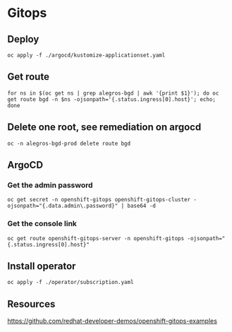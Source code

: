 # Gitops

## Deploy

```shell
oc apply -f ./argocd/kustomize-applicationset.yaml
```

## Get route

```shell
for ns in $(oc get ns | grep alegros-bgd | awk '{print $1}'); do oc get route bgd -n $ns -ojsonpath='{.status.ingress[0].host}'; echo; done
```

## Delete one root, see remediation on argocd

```shell
oc -n alegros-bgd-prod delete route bgd
```

## ArgoCD

### Get the admin password
```shell
oc get secret -n openshift-gitops openshift-gitops-cluster -ojsonpath="{.data.admin\.password}" | base64 -d
```

### Get the console link
```shell
oc get route openshift-gitops-server -n openshift-gitops -ojsonpath="{.status.ingress[0].host}"
```

## Install operator
```shell
oc apply -f ./operator/subscription.yaml
```

## Resources

https://github.com/redhat-developer-demos/openshift-gitops-examples
